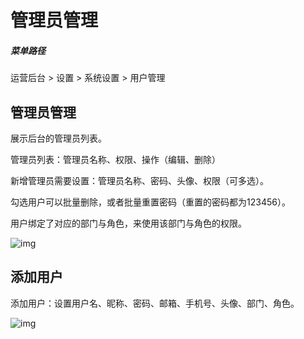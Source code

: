 # 管理员管理

##### 菜单路径

运营后台 > 设置 > 系统设置 > 用户管理

## 管理员管理

展示后台的管理员列表。

管理员列表：管理员名称、权限、操作（编辑、删除）

新增管理员需要设置：管理员名称、密码、头像、权限（可多选）。

勾选用户可以批量删除，或者批量重置密码（重置的密码都为123456）。

用户绑定了对应的部门与角色，来使用该部门与角色的权限。

![img](https://docs.sellwell.cn/help/images/%E7%AE%A1%E7%90%86%E5%91%98.png)

## 添加用户

添加用户：设置用户名、昵称、密码、邮箱、手机号、头像、部门、角色。

![img](https://docs.sellwell.cn/help/images/%E6%B7%BB%E5%8A%A0%E7%AE%A1%E7%90%86%E5%91%98.png)